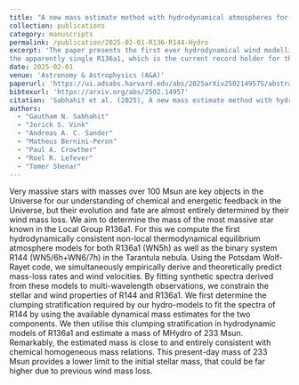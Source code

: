 ```yaml
---
title: "A new mass estimate method with hydrodynamical atmospheres for very massive WNh stars"
collection: publications
category: manuscripts
permalink: /publication/2025-02-01-R136-R144-Hydro
excerpt: 'The paper presents the first ever hydrodynamical wind modelling of two very massive star systems in the Tarantula Nebula using the PoWR atmosphere code. The first system is R144, a binary WNh+WNh star, and the second is 
the apparently single R136a1, which is the current record holder for the most massive star in the Local Group. We make use of the next-gen hydrodynamical capabilities of PoWR to estimate a mass for the R136a1 star of 233 Msun'
date: 2025-02-01
venue: 'Astronomy & Astrophysics (A&A)'
paperurl: 'https://ui.adsabs.harvard.edu/abs/2025arXiv250214957S/abstract'
bibtexurl: 'https://arxiv.org/abs/2502.14957'
citation: 'Sabhahit et al. (2025), A new mass estimate method with hydrodynamical atmospheres for very massive WNh stars, A&A'
authors:
  - "Gautham N. Sabhahit"
  - "Jorick S. Vink"
  - "Andreas A. C. Sander"
  - "Matheus Bernini-Peron"
  - "Paul A. Crowther"
  - "Roel R. Lefever"
  - "Tomer Shenar"
---
```

Very massive stars with masses over 100 Msun are key objects in the Universe for our understanding of chemical and energetic feedback in the Universe, but their evolution and fate are almost entirely determined by their
wind mass loss. We aim to determine the mass of the most massive star known in the Local Group R136a1. For this we compute the first hydrodynamically consistent non-local thermodynamical equilibrium atmosphere models for both
R136a1 (WN5h) as well as the binary system R144 (WN5/6h+WN6/7h) in the Tarantula nebula. Using the Potsdam Wolf-Rayet code, we simultaneously empirically derive and theoretically predict mass-loss rates and wind velocities. By
fitting synthetic spectra derived from these models to multi-wavelength observations, we constrain the stellar and wind properties of R144 and R136a1. We first determine the clumping stratification required by our hydro-models to
fit the spectra of R144 by using the available dynamical mass estimates for the two components. We then utilise this clumping stratification in hydrodynamic models of R136a1 and estimate a mass of MHydro of 233 Msun. Remarkably,
the estimated mass is close to and entirely consistent with chemical homogeneous mass relations. This present-day mass of 233 Msun provides a lower limit to the initial stellar mass, that could be far higher due to previous wind
mass loss.

